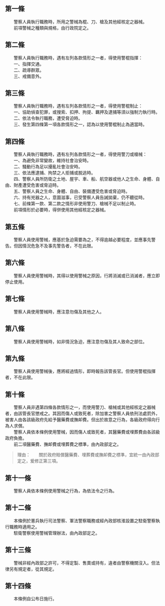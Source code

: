 第一條 
-------
　　警察人員執行職務時，所用之警械為棍、刀、槍及其他經核定之器械。  
　　前項警械之種類與規格，由行政院定之。  


第二條 
-------
　　警察人員執行職務時，遇有左列各款情形之一者，得使用警棍指揮：  
　　一、指揮交通。  
　　二、疏導群眾。  
　　三、戒備意外。  


第三條 
-------
　　警察人員執行職務時，遇有左列各款情形之一者，得使用警棍制止：  
　　一、協助偵查犯罪，或搜索、扣押、拘提、羈押及逮捕等須以強制力執行時。  
　　二、依法令執行職務，遭受脅迫時。  
　　三、發生第四條第一項各款情形之一，認為以使用警棍制止為適當時。  


第四條 
-------
　　警察人員執行職務時，遇有左列各款情形之一者，得使用警刀或槍械：  
　　一、為避免非常變故，維持社會治安時。  
　　二、騷動行為足以擾亂社會治安時。  
　　三、依法應逮捕、拘禁之人拒捕或脫逃時。  
　　四、警察人員所防衛之土地、屋宇、車、船、航空器或他人之生命、身體、自由、財產遭受危害或脅迫時。  
　　五、警察人員之生命、身體、自由、裝備遭受危害或脅迫時。  
　　六、持有兇器之人，意圖滋事，已受警察人員告誡拋棄，仍不聽從時。  
　　七、前條第一款、第二款之情形非使用警刀、槍械不足以制止時。  
　　前項情形於必要時，得併使用其他經核定之器械。  


第五條 
-------
　　警察人員使用警械，應基於急迫需要為之，不得逾越必要程度，並應事先警告。但因情況危急不及事先警告者，不在此限。  


第六條 
-------
　　警察人員使用警械時，其得以使用警械之原因，行將消滅或已消滅者，應立即停止使用。  


第七條 
-------
　　警察人員使用警械時，應注意勿傷及其他之人。  


第八條 
-------
　　警察人員使用警械時，如非情況急迫，應注意勿傷及其人致命之部位。  


第九條 
-------
　　警察人員使用警械後，應將經過情形，即時報告該管長官。但使用警棍指揮者，不在此限。  


第十條 
-------
　　警察人員非遇第四條各款情形之一，而使用警刀、槍械或其他經核定之器械者，由該管長官懲戒之。其因而傷人或致死者，除加害之警察人員依刑法處罰外，被害人由各該級政府先給予醫藥費或撫卹費。但出於故意之行為，各級政府得向行為人求償。  
　　警察人員依本條例使用警械，因而傷人或致死者，其醫藥費或埋葬費由各該級政府負擔。  
　　前二項醫藥費、撫卹費或埋葬費之標準，由內政部定之。  
> 理由：　　關於政府賠償醫藥費、埋葬費或撫卹費之標準，宜統一由內政部定之，爰修正第三項。



第十一條 
---------
　　警察人員依本條例使用警械之行為，為依法令之行為。  


第十二條 
---------
　　本條例於憲兵執行司法警察、軍法警察職務或經內政部核淮設置之駐衛警察執行職務時適用之。  
　　駐衛警察使用警械管理辦法，由內政部定之。  


第十三條 
---------
　　警械非經內政部之許可，不得定製、售賣或持有，違者由警察機關沒入。但法律另有規定者，從其規定。  


第十四條 
---------
　　本條例自公布日施行。